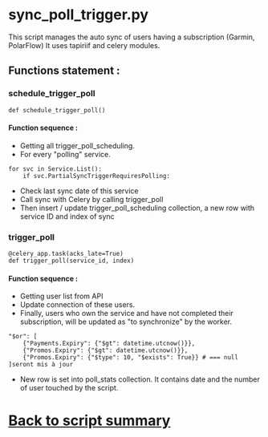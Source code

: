 # sync_poll_trigger.py

This script manages the auto sync of users having a subscription (Garmin, PolarFlow)
It uses tapiriif and celery modules.

## Functions statement :

### schedule_trigger_poll 
```
def schedule_trigger_poll()
```
#### Function sequence : 
- Getting all trigger_poll_scheduling.
- For every "polling" service.
```
for svc in Service.List():
    if svc.PartialSyncTriggerRequiresPolling:
```
- Check last sync date of this service
- Call sync with Celery by calling trigger_poll
- Then insert / update trigger_poll_scheduling collection, a new row with service ID and index of sync
### trigger_poll
```
@celery_app.task(acks_late=True)
def trigger_poll(service_id, index)
```
#### Function sequence : 
- Getting user list from API
- Update connection of these users.
- Finally, users who own the service and have not completed their subscription, will be updated as "to synchronize" by the worker.
```
"$or": [
    {"Payments.Expiry": {"$gt": datetime.utcnow()}},
    {"Promos.Expiry": {"$gt": datetime.utcnow()}},
    {"Promos.Expiry": {"$type": 10, "$exists": True}} # === null
]seront mis à jour
```
- New row is set into poll_stats collection. It contains date and the number of user touched by the script.

# [Back to script summary](000-script-summary.md)


